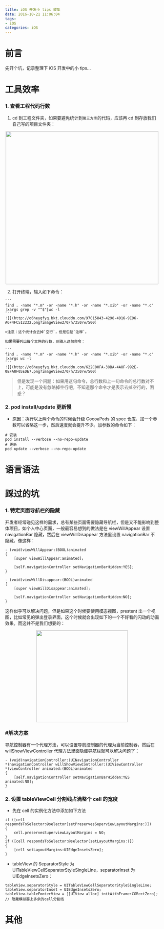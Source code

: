 ```yaml
---
title: iOS 开发小 tips 收集
date: 2016-10-21 11:06:04
tags:
- iOS
categories: iOS
---
```

# 前言
先开个坑，记录整理下 iOS 开发中的小 tips...

# 工具效率
### 1. 查看工程代码行数
1. cd 到工程文件夹，如果要避免统计到`第三方库`的代码，应该再 cd 到存放我们自己写的项目文件夹：

<div >
<center>
    <img src="http://o6heygfyq.bkt.clouddn.com/4C26F715-EADD-4C10-AA6F-8953C0726C60.png?imageView2/0/h/350" width="500px" >
    </center>
</div>

2. 打开终端，输入如下命令：
<!-- more -->
	```
	find . -name "*.m" -or -name "*.h" -or -name "*.xib" -or -name "*.c" |xargs grep -v "^$"|wc -l 
	```
	![](http://o6heygfyq.bkt.clouddn.com/97C15843-4298-4916-9E96-A6F4FC512232.png?imageView2/0/h/350/w/500)
	
	>注意：这个统计会去掉`空行`，但是包括`注释`。
	
	如果需要列出每个文件的行数，则输入这句命令：
	
	```
	find . -name "*.m" -or -name "*.h" -or -name "*.xib" -or -name "*.c" |xargs wc -l   
	```
	![](http://o6heygfyq.bkt.clouddn.com/622C80FA-38BA-4A8F-992E-0EFA8F05EDE7.png?imageView2/0/h/350/w/500)
	
>但是发现一个问题：如果用这句命令，总行数和上一句命令的总行数对不上，可能是没有忽略掉空行吧，不知道那个命令才是表示去掉空行的，困惑？
	

### 2. pod install/update 更新慢
- 原因：执行以上两个命令的时候会升级 CocoaPods 的 spec 仓库，加一个参数可以省略这一步，然后速度就会提升不少。加参数的命令如下：

```
# 安装
pod install --verbose --no-repo-update
# 更新
pod update --verbose --no-repo-update

```

# 语言语法






# 踩过的坑
### 1. 特定页面导航栏的隐藏
开发者经常碰见这样的需求，总有某些页面需要隐藏导航栏，但是又不能影响到整体项目，如个人中心页面，一般最容易想到的做法是在 viewWillAppear 设置 navigationBar 隐藏，然后在 viewWillDisappear 方法里设置 navigationBar 不隐藏，像这样：

```
- (void)viewWillAppear:(BOOL)animated
{
    [super viewWillAppear:animated];
    
    [self.navigationController setNavigationBarHidden:YES];
}

- (void)viewWillDisappear:(BOOL)animated
{
    [super viewWillDisappear:animated];
    
    [self.navigationController setNavigationBarHidden:NO];
}
```

这样似乎可以解决问题，但是如果这个时候要使用模态视图，prestent 出一个视图，比如常见的弹出登录界面，这个时候就会出现如下的一个不好看的闪动的动画效果，而这并不是我们想要的：  

<div >
<center>
    <img src="http://o6heygfyq.bkt.clouddn.com/0914271803292uou.gif?imageView2/0/h/650" width="300px" >
    </center>
</div>

### **#解决方案**

导航控制器有一个代理方法，可以设置导航控制器的代理为当前控制器，然后在 willShowViewController 代理方法里面隐藏导航栏就可以解决问题了：

```
- (void)navigationController:(UINavigationController *)navigationController willShowViewController:(UIViewController *)viewController animated:(BOOL)animated
{
    [self.navigationController setNavigationBarHidden:YES animated:NO];
}
```

### 2. 设置 tableViewCell 分割线占满整个 cell 的宽度
* 先在 cell 的实例化方法中添加如下方法

```
if ([cell respondsToSelector:@selector(setPreservesSuperviewLayoutMargins:)])
{
    cell.preservesSuperviewLayoutMargins = NO;
}
if ([cell respondsToSelector:@selector(setLayoutMargins:)])
{
    [cell setLayoutMargins:UIEdgeInsetsZero];
}
```

* tableView 的 SeparatorStyle 为 UITableViewCellSeparatorStyleSingleLine，separatorInset 为 UIEdgeInsetsZero：

```
tableView.separatorStyle = UITableViewCellSeparatorStyleSingleLine;
tableView.separatorInset = UIEdgeInsetsZero;
tableView.tableFooterView = [[UIView alloc] initWithFrame:CGRectZero]; // 隐藏模拟器上多余的cell分割线
```

# 其他
